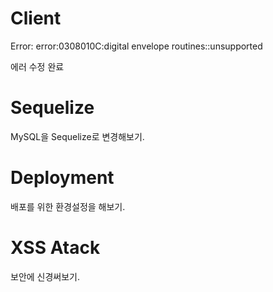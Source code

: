 # Client

Error: error:0308010C:digital envelope routines::unsupported

에러 수정 완료

# Sequelize

MySQL을 Sequelize로 변경해보기.

# Deployment

배포를 위한 환경설정을 해보기.

# XSS Atack

보안에 신경써보기.
